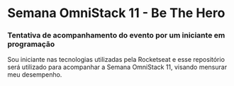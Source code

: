 <h1>Semana OmniStack 11 - Be The Hero</h1>
<h3>Tentativa de acompanhamento do evento por um iniciante em programação</h3>
<p>Sou iniciante nas tecnologias utilizadas pela Rocketseat e esse repositório será utilizado
  para acompanhar a Semana OmniStack 11, visando mensurar meu desempenho.</p>